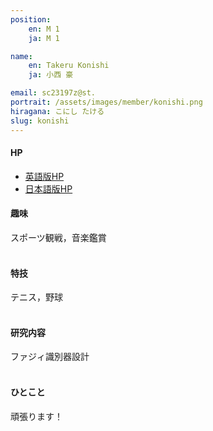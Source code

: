 ```yaml
---
position:
    en: M 1
    ja: M 1

name:
    en: Takeru Konishi
    ja: 小西 豪

email: sc23197z@st.
portrait: /assets/images/member/konishi.png
hiragana: こにし たける
slug: konishi
---
```


#### HP
- [英語版HP](https://takerukonishi.github.io/index.html)
- [日本語版HP](https://takerukonishi.github.io/index_ja.html)

#### 趣味
スポーツ観戦，音楽鑑賞
<br><br>

#### 特技
テニス，野球
<br><br>

#### 研究内容
ファジィ識別器設計
<br><br>

#### ひとこと
頑張ります！
<br><br>
